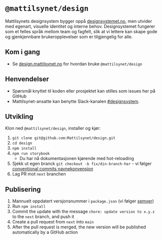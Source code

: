 `@mattilsynet/design`
================

Mattilsynets designsystem bygger oppå [designsystemet.no](https://www.designsystemet.no/), men utvider med egenart, visuelle identitet og interne behov. Designsystemet fungerer som et felles språk mellom team og fagfelt, slik at vi lettere kan skape gode og gjenkjennbare brukeropplevelser som er tilgjengelig for alle.

## Kom i gang

- Se [design.mattilsynet.no](https://design.mattilsynet.no/?path=/docs/designsystem-introduksjon--docs) for hvordan bruke `@mattilsynet/design`

## Henvendelser

- Spørsmål knyttet til koden eller prosjektet kan stilles som issues her på GitHub
- Mattilsynet-ansatte kan benytte Slack-kanalen [#designsystem](https://mattilsynet-hq.slack.com/archives/C03FAJ7N1EU).

## Utvikling

Klon ned `@mattilsynet/design`, installer og kjør:
1. `git clone git@github.com:Mattilsynet/design.git`
2. `cd design`
3. `npm install`
4. `npm run storybook`
     - Du har nå dokumentasjonen kjørende med hot-reloading
5. Sjekk ut egen branck `git checkout -b fix/din-branch-her` - vi følger [conventional commits navnekonvensjon](https://www.conventionalcommits.org/)
6. Lag PR mot `next` branchen


## Publisering
1. Mannuelt oppdatert versjonsnummer i `package.json` (vi følger [semver](https://semver.org/))
2. Run `npm install`
3. Commit the update with the message `chore: update version to x.y.z` to the `next` branch, and push it
4. Create a pull request from `next` into `main`
5. After the pull request is merged, the new version will be published automatically by a GitHub action